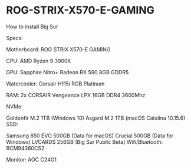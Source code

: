 # ROG-STRIX-X570-E-GAMING
How to install Big Sur

Specs:

Motherboard: ROG STRIX X570-E GAMING

CPU: AMD Ryzen 9 3900X

GPU: Sapphire Nitro+ Radeon RX 590 8GB GDDR5

Watercooler: Corsair H115i RGB Platinum

RAM: 2x CORSAIR Vengeance LPX 16GB DDR4 3600Mhz

NVMe:

Goldenfir M.2 1TB (Windows 10)
Asgard M.2 1TB (macOS Catalina 10.15.6)
SSD:

Samsung 850 EVO 500GB (Data for macOS)
Crucial 500GB (Data for Windows)
LVCARDS 256GB (Big Sur Public Beta)
Wifi/Bluetooth: BCM94360CS2

Monitor: AOC C24G1
